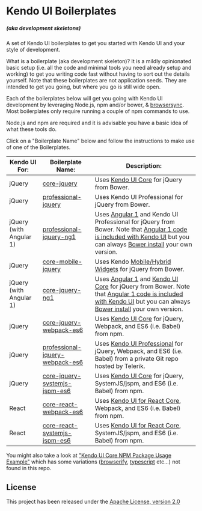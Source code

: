 # Kendo UI Boilerplates
##### (aka development skeletons)

A set of Kendo UI boilerplates to get you started with Kendo UI and your style of development.

What is a boilerplate (aka development skeleton)? It is a mildly opinionated basic setup (i.e. all the code and minimal tools you need already setup and working) to get you writing code fast without having to sort out the details yourself. Note that these boilerplates are not application seeds. They are intended to get you going, but where you go is still wide open.

Each of the boilerplates below will get you going with Kendo UI development by leveraging Node.js, npm and/or bower, & [browsersync](https://www.browsersync.io/). Most boilerplates only require running a couple of npm commands to use.

Node.js and npm are required and it is advisable you have a basic idea of what these tools do.

Click on a "Boilerplate Name" below and follow the instructions to make use of one of the Boilerplates.

Kendo UI For:         | Boilerplate Name:           | Description:
--------------------- | --------------------------- | -------------
jQuery                | [core-jquery](core-jquery/) | Uses [Kendo UI Core](https://github.com/telerik/kendo-ui-core) for jQuery from Bower.
jQuery                | [professional-jquery](professional-jquery/)  |  Uses Kendo UI Professional for jQuery from Bower.
jQuery (with Angular 1)    | [professional-jquery-ng1](professional-jquery-ng1/) | Uses [Angular 1](http://www.telerik.com/kendo-ui/angularjs-and-kendo-ui-framework-integration) and Kendo UI Professional for jQuery from Bower. Note that [Angular 1 code is included with Kendo UI](http://kendo.cdn.telerik.com/2016.1.226/js/angular.min.js) but you can always [Bower install](https://github.com/angular/bower-angular) your own version.
jQuery                | [core-mobile-jquery](core-mobile-jquery/) | Uses Kendo [Mobile/Hybrid Widgets](http://demos.telerik.com/kendo-ui/m/index) for jQuery from Bower.
jQuery (with Angular 1)    | [core-jquery-ng1](core-jquery-ng1/) | Uses [Angular 1](http://www.telerik.com/kendo-ui/angularjs-and-kendo-ui-framework-integration) and [Kendo UI Core](https://github.com/telerik/kendo-ui-core) for jQuery from Bower. Note that [Angular 1 code is included with Kendo UI](http://kendo.cdn.telerik.com/2016.1.226/js/angular.min.js) but you can always [Bower install](https://github.com/angular/bower-angular) your own version.
jQuery                | [core-jquery-webpack-es6](core-jquery-webpack-es6/) | Uses [Kendo UI Core](https://github.com/telerik/kendo-ui-core) for jQuery, Webpack, and ES6 (i.e. Babel) from npm.
jQuery                | [professional-jquery-webpack-es6](professional-jquery-webpack-es6/) | Uses [Kendo UI Professional](http://www.telerik.com/kendo-ui) for jQuery, Webpack, and ES6 (i.e. Babel) from a private Git repo hosted by Telerik.
jQuery                | [core-jquery-systemjs-jspm-es6](core-jquery-systemjs-jspm-es6/) | Uses [Kendo UI Core](https://github.com/telerik/kendo-ui-core) for jQuery, SystemJS/jspm, and ES6 (i.e. Babel) from npm.
React                 | [core-react-webpack-es6](core-react-webpack-es6/) | Uses [Kendo UI for React Core](https://github.com/telerik/kendo-ui-core), Webpack, and ES6 (i.e. Babel) from npm.
React                 | [core-react-systemjs-jspm-es6](core-react-systemjs-jspm-es6/) | Uses [Kendo UI for React Core](https://github.com/telerik?utf8=%E2%9C%93&query=react), SystemJS/jspm,  and ES6 (i.e. Babel) from npm.

You might also take a look at ["Kendo UI Core NPM Package Usage Example"](https://github.com/telerik/kendo-ui-npm-example) which has some variations ([browserify](http://browserify.org/), [typescript](https://www.typescriptlang.org/) etc...) not found in this repo.

## License

This project has been released under the [Apache License, version 2.0](http://www.apache.org/licenses/LICENSE-2.0.html)
